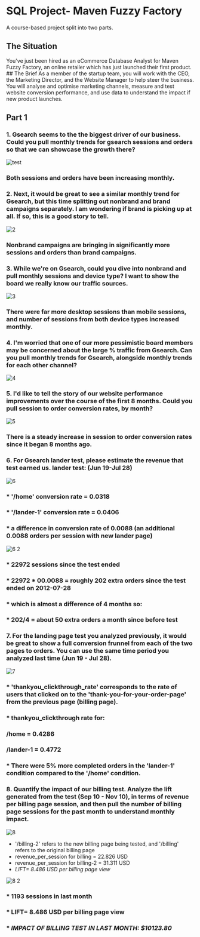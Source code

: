 <h1><a href="#">&#x200B;</a>SQL Project- Maven Fuzzy Factory</h1>
A course-based project split into two parts.

<h2><a href="#">&#x200B;</a>The Situation</h2>
You've just been hired as an eCommerce Database Analyst for Maven Fuzzy Factory, an online retailer which has just launched their first product.
## The  Brief
As a member of the startup team, you will work with the CEO, the Marketing Director, and the Website Manager to help steer the business.
You will analyse and optimise marketing channels, measure and test website conversion performance, and use data to understand the impact if new product launches.

## Part 1
### **1. Gsearch seems to the the biggest driver of our business. Could you pull monthly trends for gsearch sessions and orders so that we can showcase the growth there?**

![test](https://github.com/cdanielz98/maven-fuzzy-factory-sql/assets/135237144/7ec26085-5c1e-43b5-af47-fa1557c52e2d)

### Both sessions and orders have been increasing monthly.


### **2. Next, it would be great to see a similar monthly trend for Gsearch, but this time splitting out nonbrand and brand campaigns separately. I am wondering if brand is picking up at all. If so, this is a good story to tell.**

![2](https://github.com/cdanielz98/maven-fuzzy-factory-sql/assets/135237144/fb1bb1be-485d-4f04-b246-7ea1dd217711)

### Nonbrand campaigns are bringing in significantly more sessions and orders than brand campaigns.


### **3. While we're on Gsearch, could you dive into nonbrand and pull monthly sessions and device type? I want to show the board we really know our traffic sources.**

![3](https://github.com/cdanielz98/maven-fuzzy-factory-sql/assets/135237144/a8307e9b-e420-4dee-ba61-b5413c5bda23)

### There were far more desktop sessions than mobile sessions, and number of sessions from both device types increased monthly.


### **4. I'm worried that one of our more pessimistic board members may be concerned about the large % traffic from Gsearch. Can you pull monthly trends for Gsearch, alongside monthly trends for each other channel?**

![4](https://github.com/cdanielz98/maven-fuzzy-factory-sql/assets/135237144/6527d2e7-342b-4a9c-9ef2-8defff6fd3b1)


### **5. I'd like to tell the story of our website performance improvements over the course of the first 8 months. Could you pull session to order conversion rates, by month?**

![5](https://github.com/cdanielz98/maven-fuzzy-factory-sql/assets/135237144/17759ffb-356e-4726-b15f-0355228fee8d)

### There is a steady increase in session to order conversion rates since it began 8 months ago.

### **6. For Gsearch lander test, please estimate the revenue that test earned us. lander test: (Jun 19-Jul 28)**

![6](https://github.com/cdanielz98/maven-fuzzy-factory-sql/assets/135237144/fd4efe9f-8708-4436-a0cb-3d80a5dd688e)

### * '/home' conversion rate = 0.0318
### * '/lander-1' conversion rate = 0.0406
### * a difference in conversion rate of 0.0088 (an additional 0.0088 orders per session with new lander page)

![6 2](https://github.com/cdanielz98/maven-fuzzy-factory-sql/assets/135237144/fa792353-936a-41d1-b77d-ff6b976ce79f)

### * 22972 sessions since the test ended
### * 22972 * 00.0088 = roughly 202 extra orders since the test ended on 2012-07-28
### * which is almost a difference of 4 months so:
### * 202/4 = about 50 extra orders a month since before test

### **7. For the landing page test you analyzed previously, it would be great to show a full conversion frunnel from each of the two pages to orders. You can use the same time period you analyzed last time (Jun 19 - Jul 28).**

![7](https://github.com/cdanielz98/maven-fuzzy-factory-sql/assets/135237144/1291ba14-8ab6-4828-8901-f815634afa15)

### * 'thankyou_clickthrough_rate' corresponds to the rate of users that clicked on to the 'thank-you-for-your-order-page' from the previous page (billing page).

### * thankyou_clickthrough rate for:
### /home = 0.4286
### /lander-1 = 0.4772
### * There were 5% more completed orders in the 'lander-1' condition compared to the '/home' condition.

### **8. Quantify the impact of our billing test. Analyze the lift generated from the test (Sep 10 - Nov 10), in terms of revenue per billing page session, and then pull the number of billing page sessions for the past month to understand monthly impact.**

![8](https://github.com/cdanielz98/maven-fuzzy-factory-sql/assets/135237144/581cee23-fb57-40b6-9b55-91b3a2a2ac44)

* '/billing-2' refers to the new billing page being tested, and '/billing' refers to the original billing page
* revenue_per_session for billing = 22.826 USD
* revenue_per_session for billing-2 = 31.311 USD
* *LIFT= 8.486 USD per billing page view*

![8 2](https://github.com/cdanielz98/maven-fuzzy-factory-sql/assets/135237144/4e50aec4-b50e-4c65-a4e1-d94025ed9ce1)

### * 1193 sessions in last month
### * LIFT= 8.486 USD per billing page view
### *  *IMPACT OF BILLING TEST IN LAST MONTH: $10123.80*
